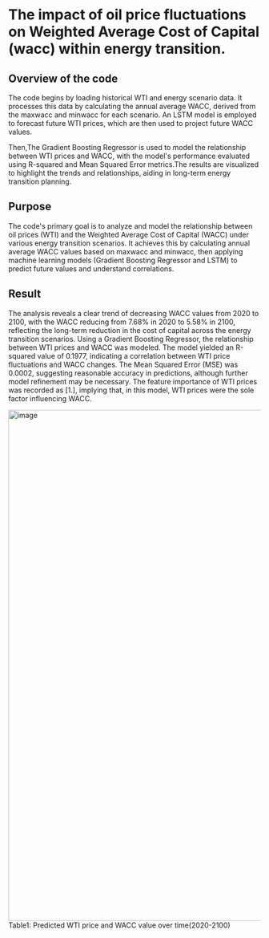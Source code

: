 # The impact of oil price fluctuations on Weighted Average Cost of Capital (wacc) within energy transition.

## Overview of the code
The code begins by loading historical WTI and energy scenario data. It processes this data by calculating the annual average WACC, derived from the maxwacc and minwacc for each scenario. An LSTM model is employed to forecast future WTI prices, which are then used to project future WACC values.

Then,The Gradient Boosting Regressor is used to model the relationship between WTI prices and WACC, with the model's performance evaluated using R-squared and Mean Squared Error metrics.The results are visualized to highlight the trends and relationships, aiding in long-term energy transition planning.

## Purpose
The code's primary goal is to analyze and model the relationship between oil prices (WTI) and the Weighted Average Cost of Capital (WACC) under various energy transition scenarios. It achieves this by calculating annual average WACC values based on maxwacc and minwacc, then applying machine learning models (Gradient Boosting Regressor and LSTM) to predict future values and understand correlations.

## Result
The analysis reveals a clear trend of decreasing WACC values from 2020 to 2100, with the WACC reducing from 7.68% in 2020 to 5.58% in 2100, reflecting the long-term reduction in the cost of capital across the energy transition scenarios. Using a Gradient Boosting Regressor, the relationship between WTI prices and WACC was modeled. The model yielded an R-squared value of 0.1977, indicating a correlation between WTI price fluctuations and WACC changes. The Mean Squared Error (MSE) was 0.0002, suggesting reasonable accuracy in predictions, although further model refinement may be necessary. The feature importance of WTI prices was recorded as [1.], implying that, in this model, WTI prices were the sole factor influencing WACC.


<img width="1019" alt="image" src="https://github.com/user-attachments/assets/709ed2d4-4067-4a38-a178-2b804a21f386">
Table1: Predicted WTI price and WACC value over time(2020-2100)
